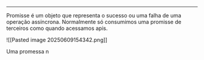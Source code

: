 
---

Promisse é um objeto que representa o sucesso ou uma falha de uma operação assíncrona. Normalmente só consumimos uma promisse de terceiros como quando acessamos apis.

![[Pasted image 20250609154342.png]]

Uma promessa n